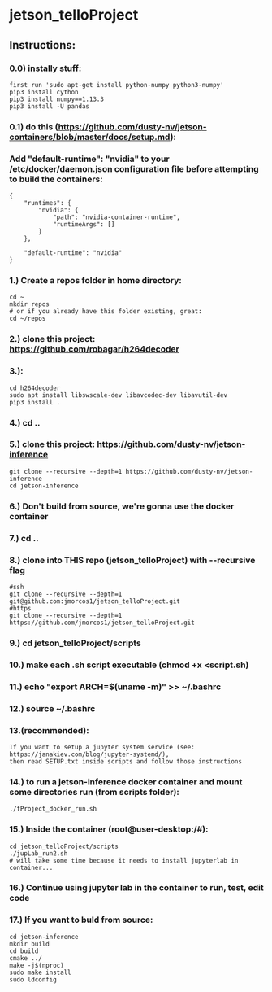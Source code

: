 # jetson_telloProject
## Instructions:
### 0.0) instally stuff:
    first run 'sudo apt-get install python-numpy python3-numpy'
    pip3 install cython
    pip3 install numpy==1.13.3
    pip3 install -U pandas
    
### 0.1) do this (https://github.com/dusty-nv/jetson-containers/blob/master/docs/setup.md):
### Add "default-runtime": "nvidia" to your /etc/docker/daemon.json configuration file before attempting to build the containers:
    {
        "runtimes": {
            "nvidia": {
                "path": "nvidia-container-runtime",
                "runtimeArgs": []
            }
        },

        "default-runtime": "nvidia"
    }
### 1.) Create a repos folder in home directory:
    cd ~
    mkdir repos
    # or if you already have this folder existing, great:
    cd ~/repos
### 2.) clone this project: https://github.com/robagar/h264decoder
### 3.):
    cd h264decoder
    sudo apt install libswscale-dev libavcodec-dev libavutil-dev
    pip3 install .
### 4.) cd ..
### 5.) clone this project: https://github.com/dusty-nv/jetson-inference
    git clone --recursive --depth=1 https://github.com/dusty-nv/jetson-inference
    cd jetson-inference
### 6.) Don't build from source, we're gonna use the docker container
### 7.) cd ..
### 8.) clone into THIS repo (jetson_telloProject) with --recursive flag
    #ssh
    git clone --recursive --depth=1 git@github.com:jmorcos1/jetson_telloProject.git
    #https
    git clone --recursive --depth=1 https://github.com/jmorcos1/jetson_telloProject.git
### 9.) cd jetson_telloProject/scripts    
### 10.) make each .sh script executable (chmod +x <script.sh)
### 11.) echo "export ARCH=$(uname -m)" >> ~/.bashrc
### 12.) source ~/.bashrc
### 13.(recommended):
    If you want to setup a jupyter system service (see: https://janakiev.com/blog/jupyter-systemd/),
    then read SETUP.txt inside scripts and follow those instructions
### 14.) to run a jetson-inference docker container and mount some directories run (from scripts folder):
    ./fProject_docker_run.sh
### 15.) Inside the container (root@user-desktop:/#):
    cd jetson_telloProject/scripts
    ./jupLab_run2.sh
    # will take some time because it needs to install jupyterlab in container...
### 16.) Continue using jupyter lab in the container to run, test, edit code

### 17.) If you want to buld from source:
    cd jetson-inference
    mkdir build
    cd build
    cmake ../
    make -j$(nproc)
    sudo make install
    sudo ldconfig

